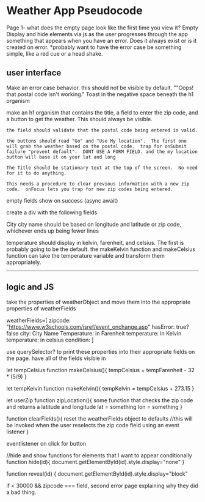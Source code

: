 # Weather App Pseudocode
Page 1- what does the empty page look like the first time you view it?  Empty
Display and hide elements via js as the user progresses through the app
    something that appears when you have an error.  Does it always exist or is it created on error.
    *probably want to have the error case be something simple, like a red cue or a head shake.


## user interface

Make an error case behavior.  this should not be visible by default.  ""Oops!  that postal code isn't working." Toast in the negative space beneath the h1 organism

make an h1 organism that contains the title, a field to enter the zip code, and a button to get the weather.  This should always be visible.  

    the field should validate that the postal code being entered is valid.

    the buttons should read "Go" and "Use My location".  The first one will grab the weather based on the postal code.  trap for onSubmit failure "prevent default".  DONT USE A FORM FIELD. and the my location button will base it on your lat and long

    The Title should be stationary text at the top of the screen.  No need for it to do anything.

    This needs a procedure to clear previous information with a new zip code.  onFocus lets you trap for new zip codes being entered.

empty fields show on success (async await)

create a div with the following fields

City
city name should be based on longitude and latitude or zip code, whichever ends up being fewer lines

temperature
should display in kelvin, farenheit, and celsius.  The first is probably going to be the default.  the makeKelvin function and makeCelsius function can take the temperature variable and transform them appropriately.

----------------------------------------------------------------------------


## logic and JS

take the properties of weatherObject and move them into the appropriate properties of weatherFields

weatherFields=[
zipcode: "https://www.w3schools.com/jsref/event_onchange.asp"
hasError: true?false
city: City Name
Temperature: in Farenheit
temperature: in Kelvin
temperature: in celsius
condition: 
]

use querySelector? to print these properties into their appropriate fields on the page.
have all of the fields visible in 

let tempCelsius
function makeCelsius(){
    tempCelsius = tempFarenheit - 32 * (5/9)
}

let tempKelvin
function makeKelvin(){
    tempKelvin = tempCelsius + 273.15 
}

let userZip
function zipLocation(){
some function that checks the zip code and returns a latitude and longitude
lat = something
lon = something
}

function clearFields(){
    reset the weatherFields object to defaults
    //this will be invoked when the user reselects the zip code field using an event listener
}

eventlistener on click for button

//hide and show functions for elements that I want to appear conditionally
function hide(id){
    document.getElementById(id).style.display="none"
}

function reveal(id) {
    document.getElementById(id).style.display="block"

if < 30000 && zipcode === field, second error page explaining why they did a bad thing.